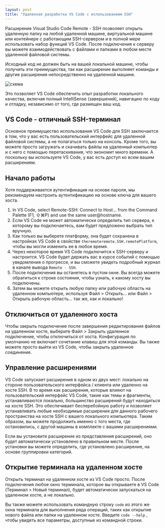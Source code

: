 ```yaml
---
layout: post
title: "Удаленная разработка VS Code с использованием SSH"
---
```

Расширение Visual Studio Code Remote - SSH позволяет открыть удаленную папку на любой удаленной машине, виртуальной машине или контейнере с работающим SSH-сервером и в полной мере использовать набор функций VS Code. После подключения к серверу вы можете взаимодействовать с файлами и папками в любом месте удаленной файловой системы.

Исходный код не должен быть на вашей локальной машине, чтобы получить эти преимущества, так как расширение выполняет команды и другие расширения непосредственно на удаленной машине.

![схема](https://code.visualstudio.com/assets/docs/remote/ssh/architecture-ssh.png)

Это позволяет VS Code обеспечить опыт разработки локального качества, включая полный IntelliSense (завершений), навигацию по коду и отладку, независимо от того, где размещен ваш код.

## VS Code - отличный SSH-терминал
Основное преимущество использования VS Code для SSH заключается в том, что у вас есть пользовательский интерфейс для удаленной файловой системы, а не полагаться только на консоль. Кроме того, вы можете просто загружать и скачивать файлы на удаленный компьютер и с него с помощью перетаскивания, что экономит много времени. А поскольку вы используете VS Code, у вас есть доступ ко всем вашим расширениям. 

## Начало работы
Хотя поддерживается аутентификация на основе пароля, мы рекомендуем настроить аутентификацию на основе ключа для вашего хоста.
1. In VS Code, select Remote-SSH: Connect to Host… from the Command Palette (F1, ⇧⌘P) and use the same user@hostname.
2. Если VS Code не может автоматически определить тип сервера, к которому вы подключаетесь, вам будет предложено выбрать тип вручную.
3. Как только вы выберете платформу, она будет сохранена в настройках VS Code в свойстве `theremoteremote.SSH.remotePlatform`, чтобы вы могли изменить ее в любое время.
4. Через некоторое время VS Code подключится к SSH-серверу и настроится. VS Code будет держать вас в курсе событий с помощью уведомления о прогрессе, и вы сможете увидеть подробный журнал в канале вывода `Remote - SSH`.
5. После подключения вы останетесь в пустом окне. Вы всегда можете обратиться к строке состояния, чтобы узнать, к какому хосту вы подключены.
6. Затем вы можете открыть любую папку или рабочую область на удаленном компьютере, используя Файл > Открыть… или Файл > Открыть рабочую область… так же, как и локально!

## Отключиться от удаленного хоста
Чтобы закрыть подключение после завершения редактирования файлов на удаленном хосте, выберите Файл > Закрыть удаленное подключение, чтобы отключиться от хоста. Конфигурация по умолчанию не включает сочетание клавиш для этой команды. Вы также можете просто выйти из VS Code, чтобы закрыть удаленное соединение.

## Управление расширениями
VS Code запускает расширения в одном из двух мест: локально на стороне пользовательского интерфейса / клиента или удаленно на хосте SSH. В то время как расширения, которые влияют на пользовательский интерфейс VS Code, такие как темы и фрагменты, устанавливаются локально, большинство расширений будут находиться на хосте SSH. Это обеспечивает бесперебойную работу и позволяет устанавливать любые необходимые расширения для данного рабочего пространства на хосте SSH с вашего локального компьютера. Таким образом, вы можете продолжить именно с того места, где остановились, с другой машины в комплекте с вашими расширениями.

Если вы установите расширение из представления расширений, оно будет автоматически установлено в правильном месте. После установки вы можете определить, где установлено расширение, на основе группировки категорий.

## Открытие терминала на удаленном хосте
Открыть терминал на удаленном хосте из VS Code просто. После подключения любое окно терминала, которое вы открываете в VS Code (Терминал > Новый терминал), будет автоматически запускаться на удаленном хосте, а не локально.

Вы также можете использовать командную строку `code` из этого же окна терминала для выполнения ряда операций, таких как открытие нового файла или папки на удаленном хосте. Введите `code --help` , чтобы увидеть все параметры, доступные из командной строки.
